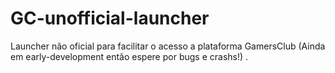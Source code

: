 # GC-unofficial-launcher
Launcher não oficial para facilitar o acesso a plataforma GamersClub (Ainda em early-development então espere por bugs e crashs!) .

